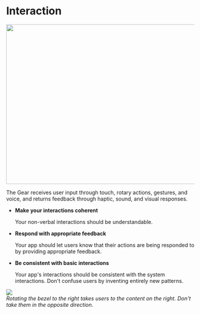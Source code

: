 # Interaction

<img alt="" height="428" src="media/7.0.png" width="800" />

The Gear receives user input through touch, rotary actions, gestures, and voice, and returns feedback through haptic, sound, and visual responses.

-   **Make your interactions coherent**

    Your non-verbal interactions should be understandable.

-   **Respond with appropriate feedback**

    Your app should let users know that their actions are being responded to by providing appropriate feedback.

-   **Be consistent with basic interactions**

    Your app's interactions should be consistent with the system interactions. Don't confuse users by inventing entirely new patterns.


![](media/interaction_7.0.3-850x322.png)  
*Rotating the bezel to the right takes users to the content on the right. Don't take them in the opposite direction.*
